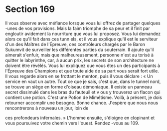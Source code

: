 # Section 169

Il vous observe avec méfiance lorsque vous lui offrez de partager quelques -unes de vos
provisions. Mais la faim triomphe de sa peur et il finit par engloutir avidement la
nourriture que vous lui proposez. Vous lui demandez alors ce qu'il fait dans ces tunn els,
et il vous explique qu'il est le serviteur d'un des Maîtres de l'Épreuve, ces contrôleurs
chargés par le Baron Sukumvit de surveiller les différentes parties du souterrain. Il ajoute
qu'il aimerait s'enfuir, mais que malheureusement, personne n'est au torisé à quitter le
labyrinthe, car, à aucun prix, les secrets de son architecture ne doivent être révélés. Vous
lui expliquez que vous êtes un des participants à l'Épreuve des Champions et que toute
aide de sa part vous serait fort utile. Il vous regarde alors en se frottant le menton, puis il
vous déclare  : « Un service en vaut un autre. Tout ce que je sais, c'est que, dans le tunnel
nord, se trouve un siège en forme d'oiseau démoniaque. Il existe un panneau secret
dissimulé dans les bras du fauteuil et v ous y trouverez un flacon qui contient une potion.
C'est une Potion de Mimétisme. Voilà, à présent, je dois retourner accomplir une
besogne. Bonne chance. J'espère que nous nous rencontrerons à nouveau un jour, loin de

ces profondeurs infernales.  » L'homme  ensuite, s'éloigne en clopinant et vous poursuivez
votre chemin vers l'ouest. Rendez -vous au 109.